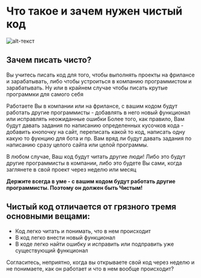 # Что такое и зачем нужен чистый код
![alt-текст](https://github.com/Polus101/resources/blob/master/Encyclopedia/Clear_Code/img/Clean_code.jpg)


## Зачем писать чисто?
Вы учитесь писать код для того, чтобы выполнять проекты на фрилансе и зарабатывать, либо чтобы устроиться в компанию программистом и зарабатывать.
Ну или в крайнем случае чтобы писать крутые программки для самого себя 

Работаете Вы в компании или на фрилансе, с вашим кодом будут работать другие программисты - добавлять в него новый функционал или исправлять неожиданные ошибки
Более того, как правило, Вам будут давать задания по написанию определенных кусочков кода - добавить кнопочку на сайт, переписать какой то код, написать одну
какую то фукнцию для бота и пр. Вам вряд ли будут давать задания по написанию сразу целого сайта или целой программы.

В любом случае, Ваш код будут читать другие люди! Либо это будут другие программисты в компании, либо это будете Вы сами, 
когда заглянете в свой проект через неделю или месяц

**Держите всегда в уме - с вашим кодом будут работать другие программисты. Поэтому он должен быть Чистым!**

## Чистый код отличается от грязного тремя основными вещами:
- Код легко читать и понимать, что в нем происходит
- В код легко внести новый функционал
- В коде легко найти ошибку и исправить или подправить уже существующий функционал

Согласитесь, неприятно, когда вы открываете свой код через неделю и не понимаете, как он работает и что в нем вообще происходит?
